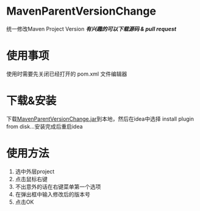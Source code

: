 # MavenParentVersionChange
统一修改Maven Project Version
***有兴趣的可以下载源码 & pull request***

# 使用事项
使用时需要先关闭已经打开的 pom.xml 文件编辑器

# 下载&安装
下载[MavenParentVersionChange.jar](https://github.com/xingxunlei/MavenParentVersionChange/releases/download/1.0/MavenVersionChange.jar)到本地，然后在idea中选择 install plugin from disk...安装完成后重启idea

# 使用方法
1. 选中外层project
2. 点击鼠标右键
3. 不出意外的话在右键菜单第一个选项
4. 在弹出框中输入修改后的版本号
5. 点击OK
